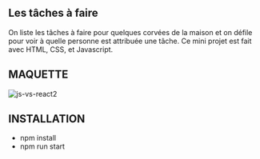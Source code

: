 ## Les tâches à faire 
On liste les tâches à faire pour quelques corvées de la maison et on défile pour voir à quelle personne est attribuée une tâche. Ce mini projet est fait avec HTML, CSS, et Javascript.

## MAQUETTE
![js-vs-react2](https://github.com/Soulman2131/js-vs-react2/assets/109850920/a163eb45-ae88-40d0-ab36-ddc1a25bd0cc)


## INSTALLATION
- npm install
- npm run start
